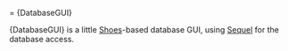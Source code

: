 = {DatabaseGUI}

{DatabaseGUI} is a little [Shoes][]-based database GUI, using [Sequel][] for the database access.

[shoes]:  http://shoes.heroku.com
[sequel]: http://sequel.rubyforge.org
